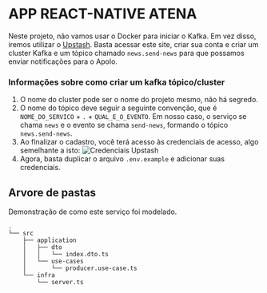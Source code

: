 # APP REACT-NATIVE ATENA

Neste projeto, não vamos usar o Docker para iniciar o Kafka. Em vez disso, iremos utilizar o [Upstash](https://upstash.com). Basta acessar este site, criar sua conta e criar um cluster Kafka e um tópico chamado `news.send-news` para que possamos enviar notificações para o Apolo.

### Informações sobre como criar um kafka tópico/cluster

1. O nome do cluster pode ser o nome do projeto mesmo, não há segredo.
2. O nome do tópico deve seguir a seguinte convenção, que é `NOME_DO_SERVICO` + `.` + `QUAL_E_O_EVENTO`. Em nosso caso, o serviço se chama `news` e o evento se chama `send-news`, formando o tópico `news.send-news`.
3. Ao finalizar o cadastro, você terá acesso às credenciais de acesso, algo semelhante a isto:
   ![Credenciais Upstash](https://res.cloudinary.com/dmoi0mmuj/image/upload/v1707931501/github/c6ixrffrcdifww3o5rm7.png)
4. Agora, basta duplicar o arquivo `.env.example` e adicionar suas credenciais.

## Arvore de pastas

Demonstração de como este serviço foi modelado.

```
.
└── src
    ├── application
    │   ├── dto
    │   │   └── index.dto.ts
    │   └── use-cases
    │       └── producer.use-case.ts
    └── infra
        └── server.ts
```